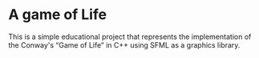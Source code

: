 # A game of Life
This is a simple educational project that represents the implementation of the Conway's “Game of Life” in C++ using SFML as a graphics library.
